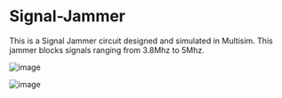 # Signal-Jammer
This is a Signal Jammer circuit designed and simulated in Multisim.
This jammer blocks signals ranging from 3.8Mhz to 5Mhz.

![image](https://user-images.githubusercontent.com/99042417/207398834-da34b56c-85d3-4989-9f3a-d1b0669288aa.png)

![image](https://user-images.githubusercontent.com/99042417/207398722-2c1e8836-b0c1-44e7-bd80-863677ae6d6e.png)
